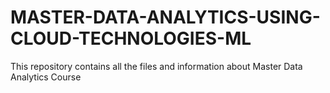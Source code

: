 # MASTER-DATA-ANALYTICS-USING-CLOUD-TECHNOLOGIES-ML
This repository contains all the files and information about Master Data Analytics Course
